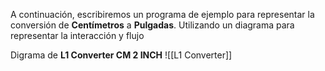 A continuación, escribiremos un programa de ejemplo para representar la conversión de **Centímetros** a **Pulgadas**. Utilizando un diagrama para representar la interacción y flujo

Digrama de **L1 Converter CM 2 INCH** ![[L1 Converter]]
